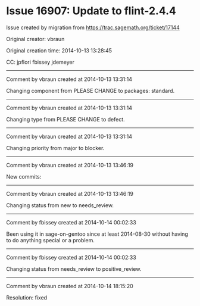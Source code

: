 # Issue 16907: Update to flint-2.4.4

Issue created by migration from https://trac.sagemath.org/ticket/17144

Original creator: vbraun

Original creation time: 2014-10-13 13:28:45

CC:  jpflori fbissey jdemeyer




---

Comment by vbraun created at 2014-10-13 13:31:14

Changing component from PLEASE CHANGE to packages: standard.


---

Comment by vbraun created at 2014-10-13 13:31:14

Changing type from PLEASE CHANGE to defect.


---

Comment by vbraun created at 2014-10-13 13:31:14

Changing priority from major to blocker.


---

Comment by vbraun created at 2014-10-13 13:46:19

New commits:


---

Comment by vbraun created at 2014-10-13 13:46:19

Changing status from new to needs_review.


---

Comment by fbissey created at 2014-10-14 00:02:33

Been using it in sage-on-gentoo since at least 2014-08-30 without having to do anything special or a problem.


---

Comment by fbissey created at 2014-10-14 00:02:33

Changing status from needs_review to positive_review.


---

Comment by vbraun created at 2014-10-14 18:15:20

Resolution: fixed
